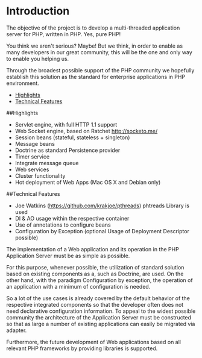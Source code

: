 # Introduction
The objective of the project is to develop a multi-threaded application server for PHP, written in PHP. Yes, pure PHP!

You think we aren't serious? Maybe! But we think, in order to enable as many developers in our great community, this will be the one and only way to enable you helping us. 

Through the broadest possible support of the PHP community we
hopefully establish this solution as the standard for enterprise applications in PHP environment.

- [Highlights](#Highlights)
- [Technical Features](#TechnicalFeatures)

<a name="Highlights"></a>
##Highlights
* Servlet engine, with full HTTP 1.1 support
* Web Socket engine, based on Ratchet <http://socketo.me/>
* Session beans (stateful, stateless + singleton)
* Message beans
* Doctrine as standard Persistence provider
* Timer service
* Integrate message queue
* Web services
* Cluster functionality
* Hot deployment of Web Apps (Mac OS X and Debian only)

<a name="TechnicalFeatures"></a>
##Technical Features
* Joe Watkins (https://github.com/krakjoe/pthreads) phtreads Library is used
* DI & AO  usage within the respective container
* Use of annotations to configure beans
* Configuration by Exception (optional Usage of Deployment Descriptor possible)

The implementation of a Web application and its operation in the PHP Application Server must be as simple as possible.

For this purpose, whenever possible, the utilization of standard solution based on existing components as a, such as Doctrine, are used. On the other hand, with the paradigm Configuration by exception, the operation of an application with a minimum of configuration is needed. 

So a lot of the use cases is already covered by the default behavior of the
respective integrated components so that the developer often does not need declarative configuration information. To appeal to the widest possible community the architecture of the Application Server must be constructed so that as large a number of existing applications can easily be migrated via adapter. 

Furthermore, the future development of Web applications based on all relevant PHP frameworks by providing libraries is supported. 
